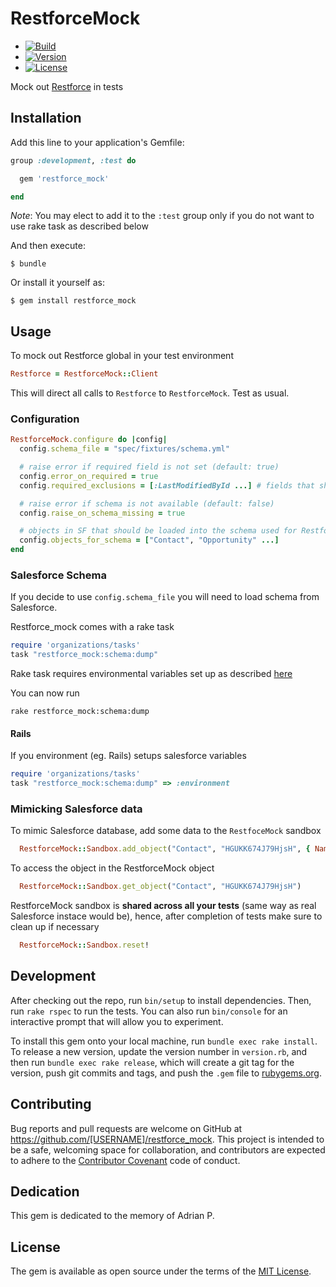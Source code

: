 # RestforceMock

  - [![Build](http://img.shields.io/travis-ci/ilyakatz/restforce_mock.svg?style=flat-square)](https://travis-ci.org/execonline-inc/restforce_mock)
  - [![Version](http://img.shields.io/gem/v/restforce_mock.svg?style=flat-square)](https://rubygems.org/gems/restforce_mock)
  - [![License](http://img.shields.io/badge/license-MIT-brightgreen.svg?style=flat-square)](http://opensource.org/licenses/MIT)

Mock out [Restforce](https://github.com/ejholmes/restforce) in tests

## Installation

Add this line to your application's Gemfile:

```ruby
group :development, :test do

  gem 'restforce_mock'

end
```

_Note_: You may elect to add it to the `:test` group only if you do not want to
use rake task as described below

And then execute:

    $ bundle

Or install it yourself as:

    $ gem install restforce_mock

## Usage

To mock out Restforce global in your test environment

```ruby
Restforce = RestforceMock::Client
```

This will direct all calls to `Restforce` to `RestforceMock`. Test as usual.

### Configuration

```ruby
RestforceMock.configure do |config|
  config.schema_file = "spec/fixtures/schema.yml"

  # raise error if required field is not set (default: true)
  config.error_on_required = true
  config.required_exclusions = [:LastModifiedById ...] # fields that should not be considered required

  # raise error if schema is not available (default: false)
  config.raise_on_schema_missing = true

  # objects in SF that should be loaded into the schema used for RestforceMock
  config.objects_for_schema = ["Contact", "Opportunity" ...]
end
```

### Salesforce Schema

If you decide to use `config.schema_file` you will need to load schema from Salesforce.

Restforce_mock comes with a rake task

```ruby
require 'organizations/tasks'
task "restforce_mock:schema:dump"
```

Rake task requires environmental variables set up as described [here](https://github.com/ejholmes/restforce#usernamepassword-authentication)

You can now run

`rake restforce_mock:schema:dump`

#### Rails

If you environment (eg. Rails) setups salesforce variables

```ruby
require 'organizations/tasks'
task "restforce_mock:schema:dump" => :environment
```

### Mimicking Salesforce data

To mimic Salesforce database, add some data to the `RestfoceMock` sandbox

```ruby
  RestforceMock::Sandbox.add_object("Contact", "HGUKK674J79HjsH", { Name__c: "John" })
```

To access the object in the RestforceMock object

```ruby
  RestforceMock::Sandbox.get_object("Contact", "HGUKK674J79HjsH")
```

RestforceMock sandbox is **shared across all your tests** (same way as real Salesforce instace would be), hence,
after completion of tests make sure to clean up if necessary

```ruby
  RestforceMock::Sandbox.reset!
```

## Development

After checking out the repo, run `bin/setup` to install dependencies. Then, run `rake rspec` to run the tests. You can also run `bin/console` for an interactive prompt that will allow you to experiment.

To install this gem onto your local machine, run `bundle exec rake install`. To release a new version, update the version number in `version.rb`, and then run `bundle exec rake release`, which will create a git tag for the version, push git commits and tags, and push the `.gem` file to [rubygems.org](https://rubygems.org).

## Contributing

Bug reports and pull requests are welcome on GitHub at https://github.com/[USERNAME]/restforce_mock. This project is intended to be a safe, welcoming space for collaboration, and contributors are expected to adhere to the [Contributor Covenant](contributor-covenant.org) code of conduct.

## Dedication

This gem is dedicated to the memory of Adrian P.

## License

The gem is available as open source under the terms of the [MIT License](http://opensource.org/licenses/MIT).

